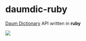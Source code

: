 daumdic-ruby
========
[Daum Dictionary][] API written in **ruby**

![](http://i.imgur.com/7gPWHo0.png)

[Daum Dictionary]: http://dic.daum.net/
